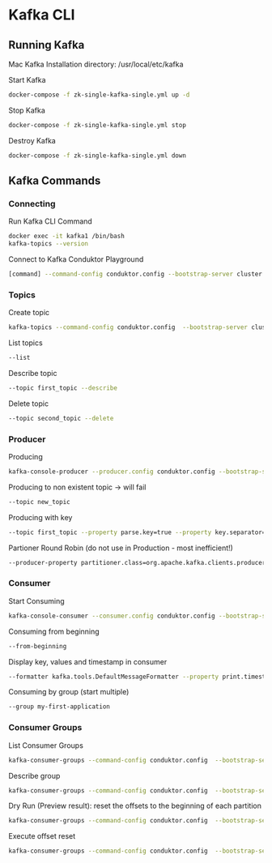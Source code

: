 # Kafka CLI

## Running Kafka

Mac Kafka Installation directory:
/usr/local/etc/kafka

Start Kafka
 ```bash
 docker-compose -f zk-single-kafka-single.yml up -d
 ```

Stop Kafka
 ```bash
docker-compose -f zk-single-kafka-single.yml stop
 ```

Destroy Kafka
 ```bash
docker-compose -f zk-single-kafka-single.yml down 
 ```


## Kafka Commands

### Connecting

Run Kafka CLI Command 
 ```bash
docker exec -it kafka1 /bin/bash
kafka-topics --version
 ```

Connect to Kafka Conduktor Playground
```bash
[command] --command-config conduktor.config --bootstrap-server cluster.playground.cdkt.io:9092
``` 

### Topics

Create topic
```bash
kafka-topics --command-config conduktor.config  --bootstrap-server cluster.playground.cdkt.io:9092 --create --topic my_topic --partitions 5 --replication-factor 2
``` 

List topics
```bash
--list
``` 

Describe topic
```bash
--topic first_topic --describe
``` 

Delete topic
```bash
--topic second_topic --delete
``` 

### Producer

Producing
```bash
kafka-console-producer --producer.config conduktor.config --bootstrap-server cluster.playground.cdkt.io:9092 --topic my_topic acks=all
``` 

Producing to non existent topic -> will fail
```bash
--topic new_topic
``` 

Producing with key
```bash
--topic first_topic --property parse.key=true --property key.separator=:
``` 

Partioner Round Robin (do not use in Production - most inefficient!)
```bash 
--producer-property partitioner.class=org.apache.kafka.clients.producer.RoundRobinPartitioner --topic my_topic 
```

### Consumer

Start Consuming
```bash
kafka-console-consumer --consumer.config conduktor.config --bootstrap-server cluster.playground.cdkt.io:9092 --topic my_topic
``` 

Consuming from beginning 
```bash
--from-beginning
``` 

Display key, values and timestamp in consumer
```bash
--formatter kafka.tools.DefaultMessageFormatter --property print.timestamp=true --property print.key=true --property print.value=true --property print.partition=true
``` 

Consuming by group (start multiple)
```bash
--group my-first-application
``` 

### Consumer Groups

List Consumer Groups
```bash
kafka-consumer-groups --command-config conduktor.config  --bootstrap-server cluster.playground.cdkt.io:9092 --list
``` 

Describe group
```bash
kafka-consumer-groups --command-config conduktor.config  --bootstrap-server cluster.playground.cdkt.io:9092 --describe --group my-first-application
``` 

Dry Run (Preview result): reset the offsets to the beginning of each partition
```bash
kafka-consumer-groups --command-config conduktor.config  --bootstrap-server cluster.playground.cdkt.io:9092 --group my-first-application --reset-offsets --to-earliest --topic first_topic --dry-run
``` 

Execute offset reset
```bash
kafka-consumer-groups --command-config conduktor.config  --bootstrap-server cluster.playground.cdkt.io:9092 --group my-first-application --reset-offsets --to-earliest --topic first_topic --execute
```
